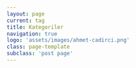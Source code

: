 ```yaml
---
layout: page
current: tag
title: Kategoriler
navigation: true
logo: 'assets/images/ahmet-cadirci.png'
class: page-template
subclass: 'post page'
---
```


